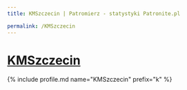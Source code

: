 ```yaml
---
title: KMSzczecin | Patromierz - statystyki Patronite.pl

permalink: /KMSzczecin
---
```


# [KMSzczecin](https://patronite.pl/KMSzczecin)

{% include profile.md name="KMSzczecin" prefix="k" %}
